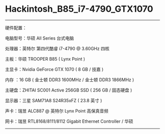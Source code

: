 # Hackintosh_B85_i7-4790_GTX1070
---

硬件配置：

  电脑型号：华硕 All Series 台式电脑
 

  处理器：英特尔 第四代酷睿 i7-4790 @ 3.60GHz 四核
  
  主板：华硕 TROOPER B85 ( Lynx Point )

  主显卡：Nvidia GeForce GTX 1070 ( 8 GB / 技嘉 )

  内存 ：16 GB ( 金士顿 DDR3 1600MHz / 金士顿 DDR3 1866MHz )

  主硬盘：ZHITAI SC001 Active 256GB SSD ( 256 GB / 固态硬盘 )

  显示器：三星 SAM71A8 S24R35xFZ ( 23.8 英寸  )

  声卡：瑞昱 ALC887 @ 英特尔 Lynx Point  高保真音频

  网卡：瑞昱 RTL8168/8111/8112 Gigabit Ethernet Controller / 华硕
  


---



